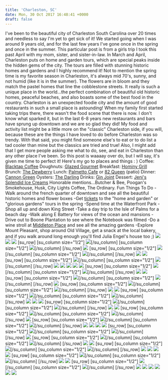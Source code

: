 ```yaml
---
title: 'Charleston, SC'
date: Mon, 30 Oct 2017 16:48:41 +0000
draft: false
---
```


I've been to the beautiful city of Charleston South Carolina over 20 times and needless to say I'm yet to get sick of it! We started going when I was around 9 years old, and for the last few years I've gone once in the spring and once in the summer. This particular post is from a girls trip I took this past April with my mom, sister, and sister-in-law. In March and April, Charleston puts on home and garden tours, which are special peaks inside the hidden gems of the city. The tours are filled with stunning historic homes and gardens and I highly recommend it! Not to mention the spring time is my favorite season in Charleston, it's always mid 70's, sunny, and not humid (like it is in the summer). The flowers are in bloom and they match the pastel homes that line the cobblestone streets. It really is such a unique place in the world...the perfect combination of beautiful old historic homes, peaceful beaches, and also boasts some of the best food in the country. Charleston is an unexpected foodie city and the amount of good restaurants in such a small place is astounding! When my family first started taking trips there, there wasn't the food scene that there is now. I don't know what sparked it, but in the last 6-8 years new restaurants and bars have sprung up downtown and we are so glad they did! My food and activity list might be a little more on the "classic" Charleston side, if you will, because these are the things I have loved to do before Charleston was so trendy. With that said, you might find someone else's to eat or to do list a tad cooler than mine but the classics are tried and true! Also, I might add that I get more people asking me what to do, see, and eat in Charleston than any other place I've been. So this post is waaaay over do, but I will say, it's given me time to perfect it! Here's my go to places and things : ) Coffee: [Blacktap Coffee](https://www.instagram.com/blacktapcoffee/?hl=en) Doughnuts: [Glazed Gourmet](https://www.instagram.com/glazedgourmet/?hl=en) Breakfast: [Hominy Grill](http://hominygrill.com/) Brunch: [The Dewberry](https://www.instagram.com/thedewberrycharleston/?hl=en) Lunch: [Palmetto Cafe](https://www.instagram.com/explore/locations/3103278/palmetto-cafe/?hl=en) or [82 Queen](https://www.instagram.com/explore/locations/1112508/82-queen/?hl=en) (patio) Dinner: [Cannon Green](https://www.instagram.com/cannongreenchs/?hl=en) Oysters: [The Darling](https://www.instagram.com/darling_oyster_bar/?hl=en) Drinks: [Gin Joint](https://www.instagram.com/gin_joint/?hl=en) Dessert: [Jeni's Splendid Ice Creams](https://www.instagram.com/jenisicecreams/?hl=en) Honorable mentions...Butcher & Bee, Poogan's Smokehouse, Husk, City Lights Coffee, The Ordinary. Fun Things To Do -Walk around the french quarter of downtown and see all the beautiful historic homes and flower boxes -Get [tickets](https://www.historiccharleston.org/blog/events/category/festival-houses-gardens/) to the "home and garden" or "glorious gardens" tours in the spring -Spend time at the Waterfront Park -Shop all up and down King Street -Take a day trip to the Isle of Palms for a beach day -Walk along E Battery for views of the ocean and mansions -Drive out to Boone Plantation to see where the Notebook was filmed -Do a wine stroll at [Middleton Place](https://www.middletonplace.org/visiting-middleton-place/events-calendar/266-march-22-may-31-spring-wednesday-wine-strolls.html) and see all the amazing gardens -Explore Mount Pleasant, shop around Old Village, get a snack at the local bakery, and if you walk around long enough you'll find Julia Engel's house too ;) ![](http://jennajuby.com/wp-content/uploads/2017/10/CharlestonSpring2017_Blog-80.jpg) ![](http://jennajuby.com/wp-content/uploads/2017/10/CharlestonSpring2017_Blog-6.jpg) ![](http://jennajuby.com/wp-content/uploads/2017/10/CharlestonSpring2017_Blog-3.jpg) \[su\_row\] \[su\_column size="1/2"\] ![](http://jennajuby.com/wp-content/uploads/2017/10/CharlestonSpring2017_Blog-1.jpg)\[/su\_column\] \[su\_column size="1/2"\] ![](http://jennajuby.com/wp-content/uploads/2017/10/CharlestonSpring2017_Blog-8.jpg)\[/su\_column\] \[/su\_row\] ![](http://jennajuby.com/wp-content/uploads/2017/10/CharlestonSpring2017_Blog-9.jpg) \[su\_row\] \[su\_column size="1/2"\] ![](http://jennajuby.com/wp-content/uploads/2017/10/CharlestonSpring2017_Blog-4.jpg)\[/su\_column\] \[su\_column size="1/2"\] ![](http://jennajuby.com/wp-content/uploads/2017/10/CharlestonSpring2017_Blog-2.jpg)\[/su\_column\] \[/su\_row\] ![](http://jennajuby.com/wp-content/uploads/2017/10/CharlestonSpring2017_Blog-5.jpg) ![](http://jennajuby.com/wp-content/uploads/2017/10/CharlestonSpring2017_Blog-35.jpg) \[su\_row\] \[su\_column size="1/2"\] ![](http://jennajuby.com/wp-content/uploads/2017/10/CharlestonSpring2017_Blog-37.jpg)\[/su\_column\] \[su\_column size="1/2"\] ![](http://jennajuby.com/wp-content/uploads/2017/10/CharlestonSpring2017_Blog-36.jpg)\[/su\_column\] \[/su\_row\] ![](http://jennajuby.com/wp-content/uploads/2017/10/CharlestonSpring2017_Blog-34.jpg) ![](http://jennajuby.com/wp-content/uploads/2017/10/CharlestonSpring2017_Blog-16.jpg) ![](http://jennajuby.com/wp-content/uploads/2017/10/CharlestonSpring2017_Blog-14.jpg) ![](http://jennajuby.com/wp-content/uploads/2017/10/CharlestonSpring2017_Blog-90.jpg) ![](http://jennajuby.com/wp-content/uploads/2017/10/CharlestonSpring2017_Blog-15.jpg) \[su\_row\] \[su\_column size="1/2"\] ![](http://jennajuby.com/wp-content/uploads/2017/10/CharlestonSpring2017_Blog-13.jpg)\[/su\_column\] \[su\_column size="1/2"\] ![](http://jennajuby.com/wp-content/uploads/2017/10/CharlestonSpring2017_Blog-11.jpg)\[/su\_column\] \[/su\_row\] ![](http://jennajuby.com/wp-content/uploads/2017/10/CharlestonSpring2017_Blog-12.jpg) ![](http://jennajuby.com/wp-content/uploads/2017/10/CharlestonSpring2017_Blog-20.jpg) \[su\_row\] \[su\_column size="1/2"\] ![](http://jennajuby.com/wp-content/uploads/2017/10/CharlestonSpring2017_Blog-19.jpg)\[/su\_column\] \[su\_column size="1/2"\] ![](http://jennajuby.com/wp-content/uploads/2017/10/CharlestonSpring2017_Blog-18.jpg)\[/su\_column\] \[/su\_row\] ![](http://jennajuby.com/wp-content/uploads/2017/10/CharlestonSpring2017_Blog-27.jpg) \[su\_row\] \[su\_column size="1/2"\] ![](http://jennajuby.com/wp-content/uploads/2017/10/CharlestonSpring2017_Blog-22.jpg)\[/su\_column\] \[su\_column size="1/2"\] ![](http://jennajuby.com/wp-content/uploads/2017/10/CharlestonSpring2017_Blog-21.jpg)\[/su\_column\] \[/su\_row\] ![](http://jennajuby.com/wp-content/uploads/2017/10/CharlestonSpring2017_Blog-25.jpg) ![](http://jennajuby.com/wp-content/uploads/2017/10/CharlestonSpring2017_Blog-23.jpg) \[su\_row\] \[su\_column size="1/2"\] ![](http://jennajuby.com/wp-content/uploads/2017/10/CharlestonSpring2017_Blog-26.jpg)\[/su\_column\] \[su\_column size="1/2"\] ![](http://jennajuby.com/wp-content/uploads/2017/10/CharlestonSpring2017_Blog-30.jpg)\[/su\_column\] \[/su\_row\] ![](http://jennajuby.com/wp-content/uploads/2017/10/CharlestonSpring2017_Blog-42.jpg) ![](http://jennajuby.com/wp-content/uploads/2017/10/CharlestonSpring2017_Blog-45.jpg) ![](http://jennajuby.com/wp-content/uploads/2017/10/CharlestonSpring2017_Blog-24.jpg) \[su\_row\] \[su\_column size="1/2"\] ![](http://jennajuby.com/wp-content/uploads/2017/10/CharlestonSpring2017_Blog-44.jpg)\[/su\_column\] \[su\_column size="1/2"\] ![](http://jennajuby.com/wp-content/uploads/2017/10/CharlestonSpring2017_Blog-43.jpg)\[/su\_column\] \[/su\_row\] ![](http://jennajuby.com/wp-content/uploads/2017/10/CharlestonSpring2017_Blog-47.jpg) ![](http://jennajuby.com/wp-content/uploads/2017/10/CharlestonSpring2017_Blog-28.jpg) \[su\_row\] \[su\_column size="1/2"\] ![](http://jennajuby.com/wp-content/uploads/2017/10/CharlestonSpring2017_Blog-32.jpg)\[/su\_column\] \[su\_column size="1/2"\] ![](http://jennajuby.com/wp-content/uploads/2017/10/CharlestonSpring2017_Blog-33.jpg)\[/su\_column\] \[/su\_row\] ![](http://jennajuby.com/wp-content/uploads/2017/10/CharlestonSpring2017_Blog-39.jpg) \[su\_row\] \[su\_column size="1/2"\] ![](http://jennajuby.com/wp-content/uploads/2017/10/CharlestonSpring2017_Blog-38.jpg)\[/su\_column\] \[su\_column size="1/2"\] ![](http://jennajuby.com/wp-content/uploads/2017/10/CharlestonSpring2017_Blog-41.jpg)\[/su\_column\] \[/su\_row\] ![](http://jennajuby.com/wp-content/uploads/2017/10/CharlestonSpring2017_Blog-48.jpg) ![](http://jennajuby.com/wp-content/uploads/2017/10/CharlestonSpring2017_Blog-54.jpg) ![](http://jennajuby.com/wp-content/uploads/2017/10/CharlestonSpring2017_Blog-55.jpg) ![](http://jennajuby.com/wp-content/uploads/2017/10/CharlestonSpring2017_Blog-53.jpg) \[su\_row\] \[su\_column size="1/2"\] ![](http://jennajuby.com/wp-content/uploads/2017/10/CharlestonSpring2017_Blog-50.jpg)\[/su\_column\] \[su\_column size="1/2"\] ![](http://jennajuby.com/wp-content/uploads/2017/10/CharlestonSpring2017_Blog-51.jpg)\[/su\_column\] \[/su\_row\] ![](http://jennajuby.com/wp-content/uploads/2017/10/CharlestonSpring2017_Blog-56.jpg) \[su\_row\] \[su\_column size="1/2"\] ![](http://jennajuby.com/wp-content/uploads/2017/10/CharlestonSpring2017_Blog-52.jpg)\[/su\_column\] \[su\_column size="1/2"\] ![](http://jennajuby.com/wp-content/uploads/2017/10/CharlestonSpring2017_Blog-60.jpg)\[/su\_column\] \[/su\_row\] ![](http://jennajuby.com/wp-content/uploads/2017/10/CharlestonSpring2017_Blog-49.jpg) ![](http://jennajuby.com/wp-content/uploads/2017/10/CharlestonSpring2017_Blog-61.jpg) \[su\_row\] \[su\_column size="1/2"\] ![](http://jennajuby.com/wp-content/uploads/2017/10/CharlestonSpring2017_Blog-59.jpg)\[/su\_column\] \[su\_column size="1/2"\] ![](http://jennajuby.com/wp-content/uploads/2017/10/CharlestonSpring2017_Blog-58.jpg)\[/su\_column\] \[/su\_row\] ![](http://jennajuby.com/wp-content/uploads/2017/10/CharlestonSpring2017_Blog-62.jpg) ![](http://jennajuby.com/wp-content/uploads/2017/10/CharlestonSpring2017_Blog-69.jpg) ![](http://jennajuby.com/wp-content/uploads/2017/10/CharlestonSpring2017_Blog-63.jpg) ![](http://jennajuby.com/wp-content/uploads/2017/10/CharlestonSpring2017_Blog-67.jpg) \[su\_row\] \[su\_column size="1/2"\] ![](http://jennajuby.com/wp-content/uploads/2017/10/CharlestonSpring2017_Blog-68.jpg)\[/su\_column\] \[su\_column size="1/2"\] ![](http://jennajuby.com/wp-content/uploads/2017/10/CharlestonSpring2017_Blog-72.jpg)\[/su\_column\] \[/su\_row\] ![](http://jennajuby.com/wp-content/uploads/2017/10/CharlestonSpring2017_Blog-65.jpg) ![](http://jennajuby.com/wp-content/uploads/2017/10/CharlestonSpring2017_Blog-71.jpg) \[su\_row\] \[su\_column size="1/2"\] ![](http://jennajuby.com/wp-content/uploads/2017/10/CharlestonSpring2017_Blog-74.jpg)\[/su\_column\] \[su\_column size="1/2"\] ![](http://jennajuby.com/wp-content/uploads/2017/10/CharlestonSpring2017_Blog-91.jpg)\[/su\_column\] \[/su\_row\] ![](http://jennajuby.com/wp-content/uploads/2017/10/CharlestonSpring2017_Blog-73.jpg) ![](http://jennajuby.com/wp-content/uploads/2017/10/CharlestonSpring2017_Blog-75.jpg) ![](http://jennajuby.com/wp-content/uploads/2017/10/CharlestonSpring2017_Blog-79.jpg) ![](http://jennajuby.com/wp-content/uploads/2017/10/CharlestonSpring2017_Blog-76.jpg) ![](http://jennajuby.com/wp-content/uploads/2017/10/CharlestonSpring2017_Blog-77.jpg) ![](http://jennajuby.com/wp-content/uploads/2017/10/CharlestonSpring2017_Blog-70.jpg)